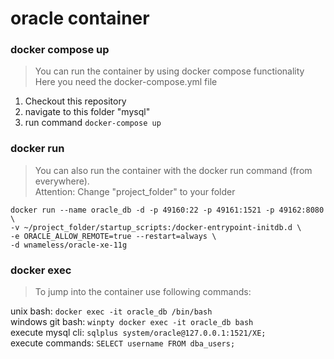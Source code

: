 # oracle container

### docker compose up

> You can run the container by using docker compose functionality<br>
> Here you need the docker-compose.yml file<br>

1. Checkout this repository
2. navigate to this folder "mysql"
2. run command `docker-compose up`

### docker run

> You can also run the container with the docker run command (from everywhere).<br>
> Attention: Change "project_folder" to your folder<br>

`docker run --name oracle_db -d -p 49160:22 -p 49161:1521 -p 49162:8080 \`<br>
`-v ~/project_folder/startup_scripts:/docker-entrypoint-initdb.d \`<br>
`-e ORACLE_ALLOW_REMOTE=true --restart=always \`<br>
`-d wnameless/oracle-xe-11g`<br>

### docker exec

> To jump into the container use following commands:<br>

unix bash: `docker exec -it oracle_db /bin/bash`<br>
windows git bash: `winpty docker exec -it oracle_db bash`<br>
execute mysql cli: `sqlplus system/oracle@127.0.0.1:1521/XE;`<br>
execute commands: `SELECT username FROM dba_users;`<br>
